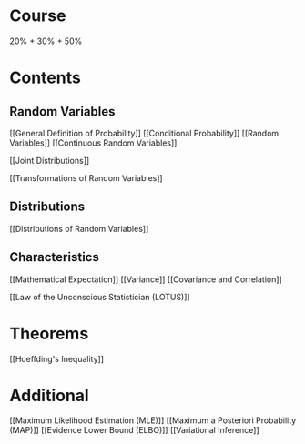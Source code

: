 # Course
20% + 30% + 50%

# Contents
## Random Variables
[[General Definition of Probability]]
[[Conditional Probability]]
[[Random Variables]]
[[Continuous Random Variables]]

[[Joint Distributions]]

[[Transformations of Random Variables]]
## Distributions
[[Distributions of Random Variables]]

## Characteristics
[[Mathematical Expectation]]
[[Variance]]
[[Covariance and Correlation]]

[[Law of the Unconscious Statistician (LOTUS)]]
# Theorems
[[Hoeffding's Inequality]]

# Additional
[[Maximum Likelihood Estimation (MLE)]]
[[Maximum a Posteriori Probability (MAP)]]
[[Evidence Lower Bound (ELBO)]]
[[Variational Inference]]

